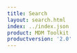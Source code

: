 ```yaml
---
title: Search
layout: search.html
index: ../index.json
product: MDM Toolkit
productversion: '2.0'
---
```













